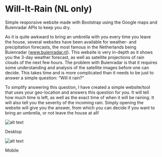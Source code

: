 # Will-It-Rain (NL only)
Simple responsive website made with Bootstrap using the Google maps and Buienradar APIs to keep you dry.

As it is quite awkward to bring an umbrella with you every time you leave the house, several websites have been available for weather- and precipitation forecasts, the most famous in the Netherlands being Buienradar (www.buienradar.nl). This website is very in-depth as it shows you the 3-day weather forecast, as well as satellite projections of rain clouds of the next few hours. The problem with Buienradar is that it requires some understanding and analysis of the satellite images before one can decide. This takes time and is more complicated than it needs to be just to answer a simple question: “Will it rain?”

To simplify answering this question, I have created a simple website/tool that uses your geo-location and answers this question for you. It will tell how much time is left, as well as the exact time of when it will be raining. It will also tell you the severity of the incoming rain. Simply opening the website will give you the answer, from which you can decide if you want to bring an umbrella, or not leave the house at all!



![alt text](https://i.imgur.com/3iOJ5Pe.png)

Desktop


![alt text](https://i.imgur.com/Iw7vR5s.png)

Mobile
